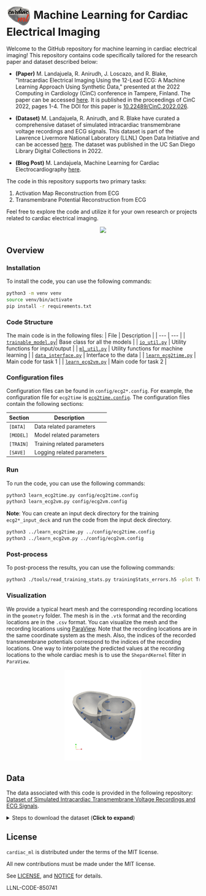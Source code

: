 <!-- # <img src="./images/logo.png" width="64" valign="middle" alt="Spack"/> Machine Learning for Cardiac Electrical Imaging (cardiac_ml) -->

# <img src="./images/logo.png" width="64" valign="middle" alt="Spack"/> Machine Learning for Cardiac Electrical Imaging

Welcome to the GitHub repository for machine learning in cardiac electrical imaging! This repository contains code specifically tailored for the research paper and dataset described below:

- **(Paper)** M. Landajuela, R. Anirudh, J. Loscazo, and R. Blake, "Intracardiac Electrical Imaging Using the 12-Lead ECG: A Machine Learning Approach Using Synthetic Data," presented at the 2022 Computing in Cardiology (CinC) conference in Tampere, Finland. The paper can be accessed [here](https://ieeexplore.ieee.org/stamp/stamp.jsp?tp=&arnumber=10081783). It is published in the proceedings of CinC 2022, pages 1-4. The DOI for this paper is [10.22489/CinC.2022.026](https://doi.org/10.22489/CinC.2022.026).

- **(Dataset)** M. Landajuela, R. Anirudh, and R. Blake have curated a comprehensive dataset of simulated intracardiac transmembrane voltage recordings and ECG signals. This dataset is part of the Lawrence Livermore National Laboratory (LLNL) Open Data Initiative and can be accessed [here](https://doi.org/10.6075/J0SN094N). The dataset was published in the UC San Diego Library Digital Collections in 2022.

- **(Blog Post)** M. Landajuela, Machine Learning for Cardiac Electrocardiography [here](https://medium.com/@mikel.landajuela.larma/machine-learning-for-cardiac-electrocardiography-a20661669937).

The code in this repository supports two primary tasks:

1. Activation Map Reconstruction from ECG
2. Transmembrane Potential Reconstruction from ECG

Feel free to explore the code and utilize it for your own research or projects related to cardiac electrical imaging.


<p align="center">
    <img src="./images/cardiac_ml.gif" width=600/>
</p>

## Overview

### Installation
To install the code, you can use the following commands:
```bash
python3 -m venv venv
source venv/bin/activate
pip install -r requirements.txt
```

### Code Structure

The main code is in the following files:
| File | Description |
| --- | --- |
| [`trainable_model.py`](./cardiac_ml/trainable_model.py)| Base class for all the models |
| [`io_util.py`](./cardiac_ml/io_util.py) | Utility functions for input/output |
| [`ml_util.py`](./cardiac_ml/ml_util.py) | Utility functions for machine learning |
| [`data_interface.py`](./cardiac_ml/data_interface.py) | Interface to the data |
| [`learn_ecg2time.py`](./learn_ecg2time.py) | Main code for task 1 |
| [`learn_ecg2vm.py`](./learn_ecg2vm.py) | Main code for task 2 |

### Configuration files

Configuration files can be found in `config/ecg2*.config`.
For example, the configuration file for `ecg2time` is [`ecg2time.config`](./config/ecg2time.config).
The configuration files contain the following sections: 

| Section | Description |
| --- | --- |
| `[DATA]` | Data related parameters |
| `[MODEL]` | Model related parameters |
| `[TRAIN]` | Training related parameters |
| `[SAVE]` | Logging related parameters |

### Run
To run the code, you can use the following commands:
```bash
python3 learn_ecg2time.py config/ecg2time.config
python3 learn_ecg2vm.py config/ecg2vm.config
```
**Note**: You can create an input deck directory for the training `ecg2*_input_deck` 
and run the code from the input deck directory.
```bash
python3 ../learn_ecg2time.py ../config/ecg2time.config
python3 ../learn_ecg2vm.py ../config/ecg2vm.config
```
### Post-process
To post-process the results, you can use the following commands:
``` bash
python3 ./tools/read_training_stats.py trainingStats_errors.h5 -plot True
```

### Visualization

We provide a typical heart mesh and the corresponding recording locations in the `geometry` folder. 
The mesh is in the `.vtk` format and the recording locations are in the `.csv` format.
You can visualize the mesh and the recording locations using [ParaView](https://www.paraview.org/).
Note that the recording locations are in the same coordinate system as the mesh.
Also, the indices of the recorded transmembrane potentials correspond to the indices of the recording locations.
One way to interpolate the predicted values at the recording locations to the whole cardiac mesh is to use the `ShepardKernel` filter in `ParaView`.

<p align="center">
    <img src="./images/state.png" width=200/>
</p>

## Data
The data associated with this code is provided in the following repository:
[Dataset of Simulated Intracardiac Transmembrane Voltage Recordings and ECG Signals](https://library.ucsd.edu/dc/object/bb29449106).

<details><summary>Steps to download the dataset (<strong>Click to expand</strong>)</summary>

To download the data, you can use the following command:
```bash
source download_intracardiac_dataset.sh
```

Once, it is downloaded, you can point to the data using the `datapaths_train` and `datapaths_val` in the configuration file.
For example, the configuration file for `ecg2time` looks like:
```txt
[DATA]
datapaths_train = [full path of intracardiac_dataset]/data_hearts_dd_0p2
datapaths_val = [full path of intracardiac_dataset]/data_hearts_dd_0p2
```
**Note**: You might want to change the train and validation data path to point to your split of the data.

</details>



## License

`cardiac_ml` is distributed under the terms of the MIT license.

All new contributions must be made under the MIT license.

See [LICENSE](./LICENSE),
and
[NOTICE](./NOTICE) for details.

LLNL-CODE-850741


